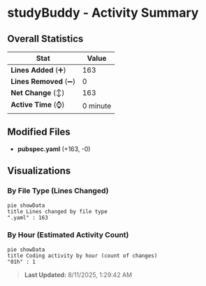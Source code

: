# studyBuddy - Activity Summary 

## Overall Statistics

| Stat                   | Value                                                             |
| ---------------------- | ----------------------------------------------------------------- |
| **Lines Added** (➕)   | 163                                          |
| **Lines Removed** (➖) | 0                                        |
| **Net Change** (↕)    | 163                |
| **Active Time** (⌚)   | 0 minute |


## Modified Files
- **pubspec.yaml** (+163, -0)

## Visualizations

### By File Type (Lines Changed)

```mermaid
pie showData
title Lines changed by file type
".yaml" : 163
```

### By Hour (Estimated Activity Count)

```mermaid
pie showData
title Coding activity by hour (count of changes)
"01h" : 1
```


> **Last Updated:** 8/11/2025, 1:29:42 AM
